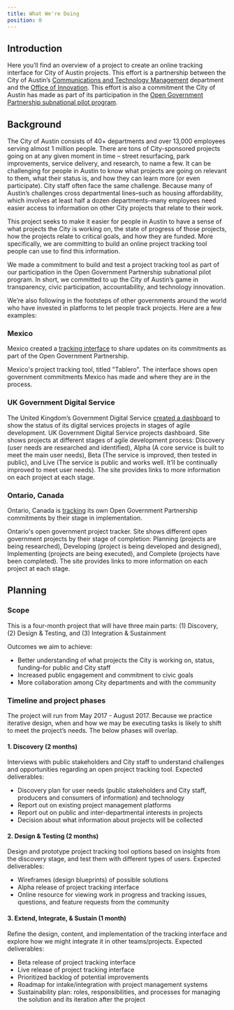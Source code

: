 ```yaml
---
title: What We're Doing
position: 0
---
```


## Introduction

Here you’ll find an overview of a project to create an online tracking interface for City of Austin projects. This effort is a partnership between the City of Austin’s [Communications and Technology Management](https://www.austintexas.gov/techreport/communications-and-technology-management) department and the [Office of Innovation](https://cityofaustin.github.io/innovation/). This effort is also a commitment the City of Austin has made as part of its participation in the [Open Government Partnership subnational pilot program](https://opengovpartnership.bloomfire.com/posts/1315600-austin-s-open-government-partnership-action-plan).

## Background

The City of Austin consists of 40+ departments and over 13,000 employees serving almost 1 million people. There are tons of City-sponsored projects going on at any given moment in time – street resurfacing, park improvements, service delivery, and research, to name a few. It can be challenging for people in Austin to know what projects are going on relevant to them, what their status is, and how they can learn more (or even participate). City staff often face the same challenge. Because many of Austin’s challenges cross departmental lines–such as housing affordability, which involves at least half a dozen departments–many employees need easier access to information on other City projects that relate to their work.

This project seeks to make it easier for people in Austin to have a sense of what projects the City is working on, the state of progress of those projects, how the projects relate to critical goals, and how they are funded. More specifically, we are committing to build an online project tracking tool people can use to find this information.

We made a commitment to build and test a project tracking tool as part of our participation in the Open Government Partnership subnational pilot program. In short, we committed to up the City of Austin’s game in transparency, civic participation, accountability, and technology innovation.

We’re also following in the footsteps of other governments around the world who have invested in platforms to let people track projects. Here are a few examples:

### Mexico

Mexico created a [tracking interface](http://tablero.gobabiertomx.org/) to share updates on its commitments as part of the Open Government Partnership.

Mexico's project tracking tool, titled "Tablero". The interface shows open government commitments Mexico has made  and where they are in the process.

### UK Government Digital Service

The United Kingdom’s Government Digital Service [created a dashboard](https://www.gov.uk/transformation/exemplars) to show the status of its digital services projects in stages of agile development. UK Government Digital Service projects dashboard. Site shows projects at different stages of agile development process: Discovery (user needs are researched and identified), Alpha (A core service is built to meet the main user needs), Beta (The service is improved, then tested in public), and Live (The service is public and works well. It’ll be continually improved to meet user needs). The site provides links to more information on each project at each stage.

### Ontario, Canada

Ontario, Canada is [tracking](https://www.ontario.ca/page/open-government-project-tracker) its own Open Government Partnership commitments by their stage in implementation.

Ontario's open government project tracker. Site shows different open government projects by their stage of completion: Planning (projects are being researched), Developing (project is being developed and designed), Implementing (projects are being executed), and Complete (projects have been completed). The site provides links to more information on each project at each stage.

## Planning

### Scope

This is a four-month project that will have three main parts: (1) Discovery, (2) Design & Testing, and (3) Integration & Sustainment

Outcomes we aim to achieve:

* Better understanding of what projects the City is working on, status, funding–for public and City staff
* Increased public engagement and commitment to civic goals
* More collaboration among City departments and with the community

### Timeline and project phases

The project will run from May 2017 - August 2017. Because we practice iterative design, when and how we may be executing tasks is likely to shift to meet the project’s needs. The below phases will overlap.

#### 1. Discovery (2 months)

Interviews with public stakeholders and City staff to understand challenges and opportunities regarding an open project tracking tool. Expected deliverables:

* Discovery plan for user needs (public stakeholders and City staff, producers and consumers of information) and technology
* Report out on existing project management platforms
* Report out on public and inter-departmental interests in projects
* Decision about what information about projects will be collected

#### 2. Design & Testing (2 months)

Design and prototype project tracking tool options based on insights from the discovery stage, and test them with different types of users. Expected deliverables:

* Wireframes (design blueprints) of possible solutions
* Alpha release of project tracking interface
* Online resource for viewing work in progress and tracking issues, questions, and feature requests from the community

#### 3. Extend, Integrate, & Sustain (1 month)

Refine the design, content, and implementation of the tracking interface and explore how we might integrate it in other teams/projects. Expected deliverables:

* Beta release of project tracking interface
* Live release of project tracking interface
* Prioritized backlog of potential improvements
* Roadmap for intake/integration with project management systems
* Sustainability plan: roles, responsibilities, and processes for managing the solution and its iteration after the project
